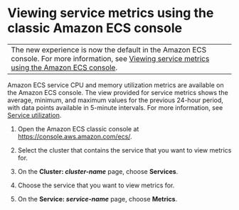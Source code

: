# Viewing service metrics using the classic Amazon ECS console<a name="viewing_service_metrics_classic"></a>


|  | 
| --- |
| The new experience is now the default in the Amazon ECS console\. For more information, see [Viewing service metrics using the Amazon ECS console](viewing_cloudwatch_metrics.md#viewing_service_metrics)\. | 

Amazon ECS service CPU and memory utilization metrics are available on the Amazon ECS console\. The view provided for service metrics shows the average, minimum, and maximum values for the previous 24\-hour period, with data points available in 5\-minute intervals\. For more information, see [Service utilization](cloudwatch-metrics.md#service_utilization)\.

1. Open the Amazon ECS classic console at [https://console\.aws\.amazon\.com/ecs/](https://console.aws.amazon.com/ecs/)\.

1. Select the cluster that contains the service that you want to view metrics for\.

1. On the **Cluster: *cluster\-name*** page, choose **Services**\.

1. Choose the service that you want to view metrics for\.

1. On the **Service: *service\-name*** page, choose **Metrics**\.